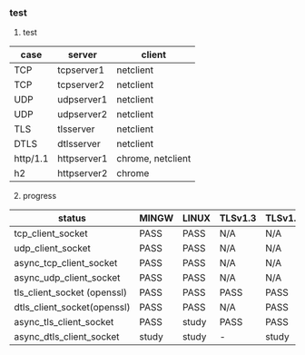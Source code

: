 ### test

1. test

| case     | server      | client            |
| --       | --          | --                |
| TCP      | tcpserver1  | netclient         |
| TCP      | tcpserver2  | netclient         |
| UDP      | udpserver1  | netclient         |
| UDP      | udpserver2  | netclient         |
| TLS      | tlsserver   | netclient         |
| DTLS     | dtlsserver  | netclient         |
| http/1.1 | httpserver1 | chrome, netclient |
| h2       | httpserver2 | chrome            |

2. progress

| status                      | MINGW | LINUX | TLSv1.3 | TLSv1.2 |
| --                          | --    | --    | --      | --      |
| tcp_client_socket           | PASS  | PASS  | N/A     | N/A     |
| udp_client_socket           | PASS  | PASS  | N/A     | N/A     |
| async_tcp_client_socket     | PASS  | PASS  | N/A     | N/A     |
| async_udp_client_socket     | PASS  | PASS  | N/A     | N/A     |
| tls_client_socket (openssl) | PASS  | PASS  | PASS    | PASS    |
| dtls_client_socket(openssl) | PASS  | PASS  | N/A     | PASS    |
| async_tls_client_socket     | PASS  | study | PASS    | PASS    |
| async_dtls_client_socket    | study | study | -       | study   |
